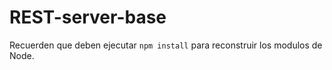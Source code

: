 # REST-server-base

Recuerden que deben ejecutar ```npm install``` para reconstruir los modulos de Node.
